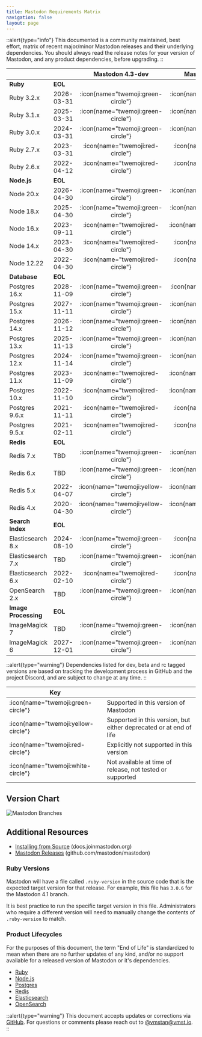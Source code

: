 ```yaml
---
title: Mastodon Requirements Matrix
navigation: false
layout: page
---
```


::alert{type="info"}
This documented is a community maintained, best effort, matrix of recent major/minor Mastodon releases and their underlying dependencies.
You should always read the release notes for your version of Mastodon, and any product dependencies, before upgrading.
::

|                       |             |         **Mastodon 4.3-dev**         |         **Mastodon 4.2-rc1**         |          **Mastodon 4.1.7**          |          **Mastodon 4.0.9**          |         **Mastodon 3.5.13**          |         **Mastodon 3.4.10**          |
|---------------------- |------------ |:-----------------------------------: |:-----------------------------------: |:-----------------------------------: |:-----------------------------------: |:-----------------------------------: |:-----------------------------------: |
| **Ruby**              | **EOL**     |                                      |                                      |                                      |                                      |                                      |                                      |
| Ruby 3.2.x            | 2026-03-31  |  :icon{name="twemoji:green-circle"}  |  :icon{name="twemoji:green-circle"}  |   :icon{name="twemoji:red-circle"}   |  :icon{name="twemoji:white-circle"}  |  :icon{name="twemoji:white-circle"}  |  :icon{name="twemoji:white-circle"}  |
| Ruby 3.1.x            | 2025-03-31  |  :icon{name="twemoji:green-circle"}  |  :icon{name="twemoji:green-circle"}  |   :icon{name="twemoji:red-circle"}   |   :icon{name="twemoji:red-circle"}   |   :icon{name="twemoji:red-circle"}   |  :icon{name="twemoji:white-circle"}  |
| Ruby 3.0.x            | 2024-03-31  |  :icon{name="twemoji:green-circle"}  |  :icon{name="twemoji:green-circle"}  |  :icon{name="twemoji:green-circle"}  |  :icon{name="twemoji:green-circle"}  |  :icon{name="twemoji:green-circle"}  |  :icon{name="twemoji:green-circle"}  |
| Ruby 2.7.x            | 2023-03-31  |   :icon{name="twemoji:red-circle"}   |   :icon{name="twemoji:red-circle"}   |  :icon{name="twemoji:green-circle"}  |  :icon{name="twemoji:green-circle"}  |  :icon{name="twemoji:green-circle"}  |  :icon{name="twemoji:green-circle"}  |
| Ruby 2.6.x            | 2022-04-12  |   :icon{name="twemoji:red-circle"}   |   :icon{name="twemoji:red-circle"}   |   :icon{name="twemoji:red-circle"}   |   :icon{name="twemoji:red-circle"}   | :icon{name="twemoji:yellow-circle"}  |  :icon{name="twemoji:green-circle"}  |
| **Node.js**           | **EOL**     |                                      |                                      |                                      |                                      |                                      |                                      |
| Node 20.x             | 2026-04-30  |  :icon{name="twemoji:green-circle"}  |  :icon{name="twemoji:green-circle"}  |  :icon{name="twemoji:white-circle"}  |  :icon{name="twemoji:white-circle"}  |  :icon{name="twemoji:white-circle"}  |  :icon{name="twemoji:white-circle"}  |
| Node 18.x             | 2025-04-30  |  :icon{name="twemoji:green-circle"}  |  :icon{name="twemoji:green-circle"}  |   :icon{name="twemoji:red-circle"}   |   :icon{name="twemoji:red-circle"}   |  :icon{name="twemoji:white-circle"}  |  :icon{name="twemoji:white-circle"}  |
| Node 16.x             | 2023-09-11  |   :icon{name="twemoji:red-circle"}   | :icon{name="twemoji:yellow-circle"}  |  :icon{name="twemoji:green-circle"}  |  :icon{name="twemoji:green-circle"}  |  :icon{name="twemoji:green-circle"}  |  :icon{name="twemoji:green-circle"}  |
| Node 14.x             | 2023-04-30  |   :icon{name="twemoji:red-circle"}   |   :icon{name="twemoji:red-circle"}   |  :icon{name="twemoji:green-circle"}  |  :icon{name="twemoji:green-circle"}  |  :icon{name="twemoji:green-circle"}  |  :icon{name="twemoji:green-circle"}  |
| Node 12.22            | 2022-04-30  |   :icon{name="twemoji:red-circle"}   |   :icon{name="twemoji:red-circle"}   |   :icon{name="twemoji:red-circle"}   |   :icon{name="twemoji:red-circle"}   |  :icon{name="twemoji:green-circle"}  |  :icon{name="twemoji:green-circle"}  |
| **Database**          | **EOL**     |                                      |                                      |                                      |                                      |                                      |                                      |
| Postgres 16.x         | 2028-11-09  |  :icon{name="twemoji:green-circle"}  |  :icon{name="twemoji:white-circle"}  |  :icon{name="twemoji:white-circle"}  |  :icon{name="twemoji:white-circle"}  |  :icon{name="twemoji:white-circle"}  |  :icon{name="twemoji:white-circle"}  |
| Postgres 15.x         | 2027-11-11  |  :icon{name="twemoji:green-circle"}  |  :icon{name="twemoji:green-circle"}  |  :icon{name="twemoji:green-circle"}  |  :icon{name="twemoji:green-circle"}  |  :icon{name="twemoji:white-circle"}  |  :icon{name="twemoji:white-circle"}  |
| Postgres 14.x         | 2026-11-12  |  :icon{name="twemoji:green-circle"}  |  :icon{name="twemoji:green-circle"}  |  :icon{name="twemoji:green-circle"}  |  :icon{name="twemoji:green-circle"}  |  :icon{name="twemoji:green-circle"}  |  :icon{name="twemoji:white-circle"}  |
| Postgres 13.x         | 2025-11-13  |  :icon{name="twemoji:green-circle"}  |  :icon{name="twemoji:green-circle"}  |  :icon{name="twemoji:green-circle"}  |  :icon{name="twemoji:green-circle"}  |  :icon{name="twemoji:green-circle"}  |  :icon{name="twemoji:green-circle"}  |
| Postgres 12.x         | 2024-11-14  |  :icon{name="twemoji:green-circle"}  |  :icon{name="twemoji:green-circle"}  |  :icon{name="twemoji:green-circle"}  |  :icon{name="twemoji:green-circle"}  |  :icon{name="twemoji:green-circle"}  |  :icon{name="twemoji:green-circle"}  |
| Postgres 11.x         | 2023-11-09  |   :icon{name="twemoji:red-circle"}   | :icon{name="twemoji:yellow-circle"}  |  :icon{name="twemoji:green-circle"}  |  :icon{name="twemoji:green-circle"}  |  :icon{name="twemoji:green-circle"}  |  :icon{name="twemoji:green-circle"}  |
| Postgres 10.x         | 2022-11-10  |   :icon{name="twemoji:red-circle"}   | :icon{name="twemoji:yellow-circle"}  | :icon{name="twemoji:yellow-circle"}  | :icon{name="twemoji:yellow-circle"}  |  :icon{name="twemoji:green-circle"}  |  :icon{name="twemoji:green-circle"}  |
| Postgres 9.6.x        | 2021-11-11  |   :icon{name="twemoji:red-circle"}   |   :icon{name="twemoji:red-circle"}   |   :icon{name="twemoji:red-circle"}   |   :icon{name="twemoji:red-circle"}   | :icon{name="twemoji:yellow-circle"}  |  :icon{name="twemoji:green-circle"}  |
| Postgres 9.5.x        | 2021-02-11  |   :icon{name="twemoji:red-circle"}   |   :icon{name="twemoji:red-circle"}   |   :icon{name="twemoji:red-circle"}   |   :icon{name="twemoji:red-circle"}   | :icon{name="twemoji:yellow-circle"}  | :icon{name="twemoji:yellow-circle"}  |
| **Redis**             | **EOL**     |                                      |                                      |                                      |                                      |                                      |                                      |
| Redis 7.x             | TBD         |  :icon{name="twemoji:green-circle"}  |  :icon{name="twemoji:green-circle"}  |  :icon{name="twemoji:green-circle"}  |  :icon{name="twemoji:green-circle"}  |  :icon{name="twemoji:white-circle"}  |  :icon{name="twemoji:white-circle"}  |
| Redis 6.x             | TBD         |  :icon{name="twemoji:green-circle"}  |  :icon{name="twemoji:green-circle"}  |  :icon{name="twemoji:green-circle"}  |  :icon{name="twemoji:green-circle"}  |  :icon{name="twemoji:green-circle"}  |  :icon{name="twemoji:white-circle"}  |
| Redis 5.x             | 2022-04-07  | :icon{name="twemoji:yellow-circle"}  | :icon{name="twemoji:yellow-circle"}  | :icon{name="twemoji:yellow-circle"}  |  :icon{name="twemoji:green-circle"}  |  :icon{name="twemoji:green-circle"}  |  :icon{name="twemoji:green-circle"}  |
| Redis 4.x             | 2020-04-30  | :icon{name="twemoji:yellow-circle"}  | :icon{name="twemoji:yellow-circle"}  | :icon{name="twemoji:yellow-circle"}  | :icon{name="twemoji:yellow-circle"}  |  :icon{name="twemoji:green-circle"}  |  :icon{name="twemoji:green-circle"}  |
| **Search Index**      | **EOL**     |                                      |                                      |                                      |                                      |                                      |                                      |
| Elasticsearch 8.x     | 2024-08-10  |  :icon{name="twemoji:green-circle"}  |   :icon{name="twemoji:red-circle"}   |   :icon{name="twemoji:red-circle"}   |   :icon{name="twemoji:red-circle"}   |   :icon{name="twemoji:red-circle"}   |  :icon{name="twemoji:white-circle"}  |
| Elasticsearch 7.x     | TBD         |  :icon{name="twemoji:green-circle"}  |  :icon{name="twemoji:green-circle"}  |  :icon{name="twemoji:green-circle"}  |  :icon{name="twemoji:green-circle"}  |  :icon{name="twemoji:green-circle"}  |  :icon{name="twemoji:green-circle"}  |
| Elasticsearch 6.x     | 2022-02-10  |   :icon{name="twemoji:red-circle"}   |   :icon{name="twemoji:red-circle"}   |   :icon{name="twemoji:red-circle"}   |   :icon{name="twemoji:red-circle"}   |   :icon{name="twemoji:red-circle"}   |  :icon{name="twemoji:green-circle"}  |
| OpenSearch 2.x        | TBD         |  :icon{name="twemoji:green-circle"}  |  :icon{name="twemoji:green-circle"}  |  :icon{name="twemoji:green-circle"}  |   :icon{name="twemoji:red-circle"}   |  :icon{name="twemoji:white-circle"}  |  :icon{name="twemoji:white-circle"}  |
| **Image Processing**  | **EOL**     |                                      |                                      |                                      |                                      |                                      |                                      |
| ImageMagick 7         | TBD         |  :icon{name="twemoji:green-circle"}  |  :icon{name="twemoji:green-circle"}  |  :icon{name="twemoji:green-circle"}  |  :icon{name="twemoji:green-circle"}  |  :icon{name="twemoji:green-circle"}  |  :icon{name="twemoji:green-circle"}  |
| ImageMagick 6         | 2027-12-01  |  :icon{name="twemoji:green-circle"}  |  :icon{name="twemoji:green-circle"}  |  :icon{name="twemoji:green-circle"}  |  :icon{name="twemoji:green-circle"}  |  :icon{name="twemoji:green-circle"}  |  :icon{name="twemoji:green-circle"}  |

::alert{type="warning"}
Dependencies listed for dev, beta and rc tagged versions are based on tracking the development process in GitHub and the project Discord, and are subject to change at any time.
::

| Key | |
|---|---|
| :icon{name="twemoji:green-circle"}     | Supported in this version of Mastodon |
| :icon{name="twemoji:yellow-circle"}    | Supported in this version, but either deprecated or at end of life |
| :icon{name="twemoji:red-circle"}       | Explicitly not supported in this version |
| :icon{name="twemoji:white-circle"}     | Not available at time of release, not tested or supported |

## Version Chart

![Mastodon Branches](/mastodon-branches.png)

## Additional Resources

- [Installing from Source](https://docs.joinmastodon.org/admin/install/) (docs.joinmastodon.org)
- [Mastodon Releases](https://github.com/mastodon/mastodon/releases) (github.com/mastodon/mastodon)

### Ruby Versions

Mastodon will have a file called `.ruby-version` in the source code that is the expected target version for that release.
For example, this file has `3.0.6` for the Mastodon 4.1 branch.

It is best practice to run the specific target version in this file.
Administrators who require a different version will need to manually change the contents of `.ruby-version` to match.

### Product Lifecycles

For the purposes of this document, the term "End of Life" is standardized to mean when there are no further updates of any kind, and/or no support available for a released version of Mastodon or it's dependencies.

- [Ruby](https://www.ruby-lang.org/en/downloads/branches/)
- [Node.js](https://github.com/nodejs/release#release-schedule)
- [Postgres](https://www.postgresql.org/support/versioning/)
- [Redis](https://redis.io/docs/about/releases/)
- [Elasticsearch](https://www.elastic.co/support/eol)
- [OpenSearch](https://opensearch.org/releases.html#maintenance-policy)

::alert{type="warning"}
This document accepts updates or corrections via [GitHub](https://github.com/vmstan/mastoreqs). For questions or comments please reach out to [@vmstan@vmst.io](https://vmst.io/@vmstan).
::
